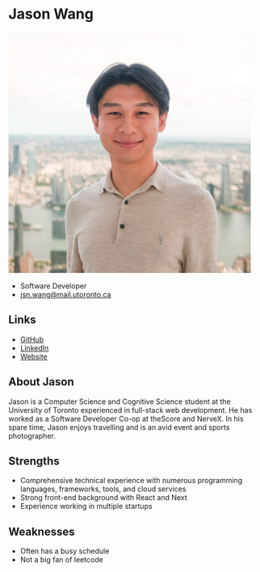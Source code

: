 # Jason Wang

![Jason Wang Profile](./jason_wang.png)

- Software Developer
- jsn.wang@mail.utoronto.ca

## Links

- [GitHub](https://github.com/jasonfyw)
- [LinkedIn](https://www.linkedin.com/in/jasonfyw/)
- [Website](https://jasonfyw.com/)

## About Jason

Jason is a Computer Science and Cognitive Science student at the University of Toronto experienced in full-stack web development. He has worked as a Software Developer Co-op at theScore and NerveX. In his spare time, Jason enjoys travelling and is an avid event and sports photographer.

## Strengths

- Comprehensive technical experience with numerous programming languages, frameworks, tools, and cloud services
- Strong front-end background with React and Next
- Experience working in multiple startups

## Weaknesses

- Often has a busy schedule
- Not a big fan of leetcode
